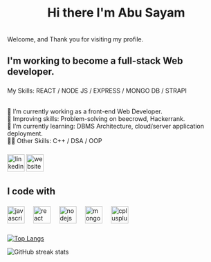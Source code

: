 <!-- ![Web and application developer ](https://media.licdn.com/dms/image/D4D16AQH8iQLrZew7xQ/profile-displaybackgroundimage-shrink_350_1400/0/1684629625820?e=1695859200&v=beta&t=G9kPEy0J5cNH0GC3kbp008XG9sRMK0-4MBoVaWcFygI) -->

<h1 align="center">Hi there  I'm Abu Sayam</h1> <br>
Welcome, and Thank you for visiting my profile.

###

<!-- <p align="left">I'm a Javascript developer. -->

###

<h2 align="left">I'm working to become a full-stack Web developer.</h2>

###

<p align="left">My Skills: REACT / NODE JS / EXPRESS / MONGO DB / STRAPI<br><br>

  🔭 I’m currently working as  a front-end Web Developer.<br>
  🌱 Improving skills: Problem-solving on beecrowd, Hackerrank. <br>
  🌱 I’m currently learning: DBMS Architecture, cloud/server application deployment.<br>
  👨‍💻 Other Skills: C++ / DSA / OOP</p>

###
[<img src='https://cdn.jsdelivr.net/npm/simple-icons@3.0.1/icons/linkedin.svg' alt='linkedin' height='40'>](https://www.linkedin.com/in/abusayam/)  [<img src='https://cdn.jsdelivr.net/npm/simple-icons@3.0.1/icons/icloud.svg' alt='website' height='40'>](abusauem.com) 
###

<h2 align="left">I code with</h2>

###

<div align="left">
  <img src="https://cdn.jsdelivr.net/gh/devicons/devicon/icons/javascript/javascript-original.svg" height="40" alt="javascript logo"  />
  <img width="12" />
  <img src="https://cdn.jsdelivr.net/gh/devicons/devicon/icons/react/react-original.svg" height="40" alt="react logo"  />
  <img width="12" />
  <img src="https://cdn.jsdelivr.net/gh/devicons/devicon/icons/nodejs/nodejs-original.svg" height="40" alt="nodejs logo"  />
  <img width="12" />
  <img src="https://cdn.jsdelivr.net/gh/devicons/devicon/icons/mongodb/mongodb-original.svg" height="40" alt="mongodb logo"  />
  <img width="12" />
  <img src="https://cdn.jsdelivr.net/gh/devicons/devicon/icons/cplusplus/cplusplus-original.svg" height="40" alt="cplusplus logo"  />
</div>

###

[![Top Langs](https://github-readme-stats.vercel.app/api/top-langs/?username=Dev-Abu)](https://github.com/anuraghazra/github-readme-stats)

![GitHub streak stats](https://streak-stats.demolab.com/?user=Dev-Abu)  

